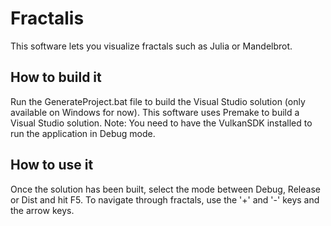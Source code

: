 # Fractalis
This software lets you visualize fractals such as Julia or Mandelbrot.

## How to build it
Run the GenerateProject.bat file to build the Visual Studio solution (only available on Windows for now).
This software uses Premake to build a Visual Studio solution.
Note: You need to have the VulkanSDK installed to run the application in Debug mode.

## How to use it
Once the solution has been built, select the mode between Debug, Release or Dist and hit F5.
To navigate through fractals, use the '+' and '-' keys and the arrow keys.